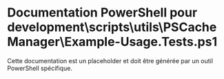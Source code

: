 # Documentation PowerShell pour development\scripts\utils\PSCacheManager\Example-Usage.Tests.ps1

Cette documentation est un placeholder et doit être générée par un outil PowerShell spécifique.
